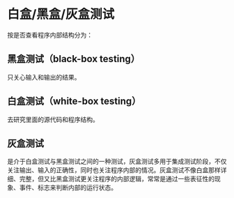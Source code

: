 # 白盒/黑盒/灰盒测试
按是否查看程序内部结构分为：

## 黑盒测试（black-box testing）
只关心输入和输出的结果。

## 白盒测试（white-box testing）
去研究里面的源代码和程序结构。

## 灰盒测试
是介于白盒测试与黑盒测试之间的一种测试，灰盒测试多用于集成测试阶段，不仅关注输出、输入的正确性，同时也关注程序内部的情况。灰盒测试不像白盒那样详细、完整，但又比黑盒测试更关注程序的内部逻辑，常常是通过一些表征性的现象、事件、标志来判断内部的运行状态。
